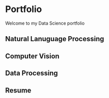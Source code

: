# Portfolio

Welcome to my Data Science portfolio

## Natural Lanuguage Processing

## Computer Vision

## Data Processing

## Resume
